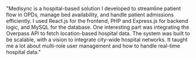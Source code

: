 "Medisync is a hospital-based solution I developed to streamline patient flow in OPDs, manage bed availability, and handle patient admissions efficiently.
I used React.js for the frontend, PHP and Express.js for backend logic, and MySQL for the database.
One interesting part was integrating the Overpass API to fetch location-based hospital data.
The system was built to be scalable, with a vision to integrate city-wide hospital networks.
It taught me a lot about multi-role user management and how to handle real-time hospital data."
